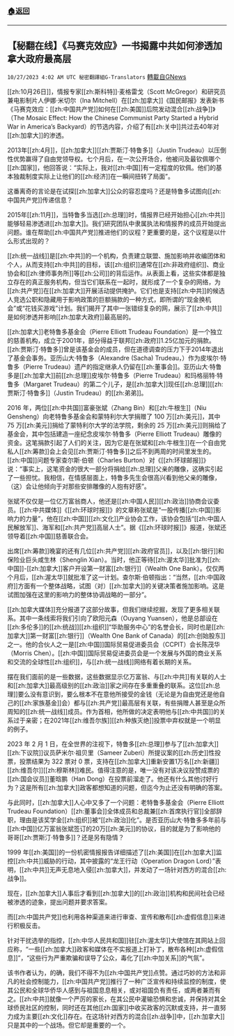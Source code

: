 ###  [:house:返回](README.md)
---


## 【秘翻在线】《马赛克效应》一书揭露中共如何渗透加拿大政府最高层
`10/27/2023 4:02 AM UTC 秘密翻譯組G-Translators` [轉載自GNews](https://gnews.org/articles/1886562)

[[zh:10月26日]]，情报专家[[zh:斯科特]]·麦格雷戈（Scott McGregor）和研究员兼电影制片人伊娜·米切尔（Ina Mitchell）在[[zh:加拿大]]《国民邮报》发表新书《马赛克效应：[[zh:中国共产党]]如何在[[zh:美国]]后院发动混合[[zh:战争]]》（The Mosaic Effect: How the Chinese Communist Party Started a Hybrid War in America’s Backyard）的节选内容，介绍了有[[zh:关中]]共过去40年对[[zh:加拿大]]的渗透。

2013年[[zh:4月]]，[[zh:加拿大]][[zh:贾斯汀·特鲁多]]（Justin Trudeau）以压倒性优势赢得了自由党领导权。七个月后，在一次公开场合，他被问及最钦佩哪个[[zh:国家]]，他回答说：“实际上，我对[[zh:中国]]有一定程度的钦佩。他们的基本独裁制度实际上让他们的[[zh:经济]]在一瞬间扭转了局面”。

这番离奇的言论是在试探[[zh:加拿大]]公众的容忍度吗？还是特鲁多试图向[[zh:中国共产党]]传递信息？

2015年[[zh:11月]]，当特鲁多当选[[zh:总理]]时，情报界已经开始担心[[zh:中共]]能够轻易渗透进[[zh:加拿大]]。我们研究团队中隶属执法和情报界的成员开始提出问题。谁在帮助[[zh:中国共产党]]推进他们的议程？更重要的是，这个议程是以什么形式出现的？

[[zh:统一战线]]是[[zh:中共]]的一个机构，负责建立联盟、施加影响并收编团体和个人，从而支持[[zh:中共]]的目标，该[[zh:组织]]通常在[[zh:非政府组织]]、商业协会和[[zh:律师事务所]]等[[zh:公司]]的背后运作。从表面上看，这些实体都是独立存在的真正服务机构，但当它们联系在一起时，就形成了一个复杂的网络，为[[zh:共产党]]在[[zh:加拿大]]开展活动提供掩护。它们也是支持[[zh:中共]]的候选人竞选公职和隐藏用于影响政策的巨额捐款的一种方式，即所谓的“现金换机会”或“花钱买游戏”计划。我们揭开了其中一张错综复杂的网，展示了[[zh:中共]]是如何渗透并影响[[zh:加拿大政府]]最高层的。

[[zh:加拿大]]老特鲁多基金会（Pierre Elliott Trudeau Foundation）是一个独立的慈善机构，成立于2001年，部分得益于联邦[[zh:政府]]1.25亿加元的捐款。[[zh:贾斯汀·特鲁多]]曾是该基金会的成员，但在道德调查的压力下于2014年退出了基金会事务。亚历山大·特鲁多（Alexandre (Sacha) Trudeau，）作为皮埃尔·特鲁多（Pierre Trudeau）遗产的指定继承人仍留在[[zh:董事会]]。亚历山大·特鲁多是[[zh:加拿大]]前[[zh:总理]]皮埃尔·特鲁多（Pierre Trudeau）和玛格丽特·特鲁多（Margaret Trudeau）的第二个儿子，是[[zh:加拿大]]现任[[zh:总理]][[zh:贾斯汀·特鲁多]]（Justin Trudeau）的[[zh:弟弟]]。

2016 年，两位[[zh:中共国]]富豪张斌（Zhang Bin）和[[zh:牛根生]]（Niu Gensheng）向老特鲁多基金会和蒙特利尔大学捐赠了 100 万[[zh:美元]]，其中75 万[[zh:美元]]捐给了蒙特利尔大学的法学院，剩余的 25 万[[zh:美元]]则捐给了基金会，其中包括建造一座纪念皮埃尔·特鲁多（Pierre Elliott Trudeau）雕像的资金。这笔捐款引起了人们的关注，因为它是在张斌和[[zh:牛根生]]在一个自由党私人[[zh:筹款]]会上会见[[zh:贾斯汀·特鲁多]]之后不到两周的时间里发生的。[[zh:中国]]问题专家查尔斯·伯顿（Charles Burton）对《[[zh:环球邮报]]》说：“事实上，这笔资金的很大一部分将捐给[[zh:总理]]父亲的雕像，这确实引起了一些担忧。我相信，在情感层面上，特鲁多先生会很高兴看到他父亲的雕像，（这）会让他倾向于对那些安排雕像的人抱有好感”。

张斌不仅仅是一位亿万富翁商人，他还是[[zh:中国人民]][[zh:政治]]协商会议委员。[[zh:中共媒体]]《[[zh:环球时报]]》的文章称张斌是“一股传播[[zh:中国]]影响力的力量”，他在[[zh:中国]][[zh:文化]]产业协会工作，该协会包括“[[zh:中国人民解放军]]、海军和[[zh:共产党]]高层人士”。据《[[zh:环球时报]]》报道，张斌还领导着[[zh:中国]]慈善联合会。

出席[[zh:筹款]]晚宴的还有几位[[zh:共产党]][[zh:政府官员]]，以及[[zh:银行]]和保险业巨头咸生林（Shenglin Xian）。当时，他正等待[[zh:渥太华]]批准为[[zh:中国]]\-[[zh:加拿大]]客户开设第一财富[[zh:银行]]（Wealth One Bank）。仅仅两个月后，[[zh:渥太华]]就批准了这一计划。查尔斯·伯顿指出：“当然，[[zh:中国政府]]方面有一个整体战略，试图（对）[[zh:加拿大]]的关键决策者施加影响。这是试图加强在这里的影响力的整体协调战略的一部分”。

[[zh:加拿大媒体]]充分报道了这部分故事，但我们继续挖掘，发现了更多相关联系。其中一条线索将我们引向了欧阳元森（Ouyang Yuansen），他是总部设在[[zh:多伦多]]的[[zh:统战]][[zh:组织]]“华助服务中心”的名誉会长，同时也是[[zh:加拿大]]第一财富[[zh:银行]]（Wealth One Bank of Canada）的[[zh:创始股东]]之一。他的合伙人之一是[[zh:中国]]国际贸易促进委员会（CCPIT）会长陈茂华（Morris Chen）。[[zh:中国]]国际贸易促进委员会是一个发展与外国的商业关系和交流的全球性[[zh:组织]]，与[[zh:统一战线]]网络有着长期的关系。

摆在我们面前的是一些数据，这些数据显示亿万富翁、与[[zh:中共]]有关联的人士和[[zh:加拿大]]最高级别的[[zh:政治]]家之间存在多重重叠的联系。这位[[zh:总理]]要么没有意识到，要么根本不在意他所接受的金钱（无论是为自由党还是他自己的[[zh:家族基金]]会）都与[[zh:共产党]]最高层有关联，有些捐赠人甚至是众所周知的[[zh:统一战线]]成员。作为首相，他所做的决定表明他与[[zh:中共国]]的关系过于亲密；在2021年[[zh:维吾尔族]][[zh:种族灭绝]]投票中弃权就是一个明显的例子。

2023 年 2 月 1 日，在全世界的注视下，特鲁多[[zh:总理]]参与了[[zh:加拿大]][[zh:下议院]]议员萨米尔·祖贝里（Sameer Zuberi）所提议案的[[zh:历史]]性投票，投票结果为 322 票对 0 票，支持在[[zh:加拿大]]重新安置1万名[[zh:新疆]][[zh:维吾尔]][[zh:穆斯林]]难民。值得注意的是，唯一没有对该决议投赞成票的[[zh:国会议员]]董晗鹏（Han Dong）在投票前溜走了。他还有什么其他讨好行为？这是所有[[zh:加拿大]]政客都想知道的问题，但迄今为止还没有明确的答案。

与此同时，[[zh:加拿大]]人心中又多了一个问题：老特鲁多基金会（Pierre Elliott Trudeau Foundation）[[zh:董事会]]全体成员和总裁兼[[zh:首席执行官]]全部辞职，理由是该奖学金[[zh:组织]]被“[[zh:政治]]化”。是否亚历山大·特鲁多多年前与[[zh:中国]]亿万富翁张斌签订的20万[[zh:美元]]的协议，目的就是为了影响他的哥哥[[zh:贾斯汀·特鲁多]]？还是另有隐情？

1999 年[[zh:美国]]的一份机密情报报告详细描述了[[zh:美国]]在[[zh:加拿大]]监控[[zh:中共]]威胁的行动，其中披露的“龙王行动（Operation Dragon Lord）”表明，[[zh:中共]]无声无息地入侵[[zh:加拿大]]，并发动了一场针对西方的混合[[zh:战争]]。

现在，[[zh:加拿大]]人事后才看到[[zh:加拿大]]的[[zh:政治]]机构和民间社会已经被渗透的迹象，提出问题并要求答案。

而[[zh:中国共产党]]也利用各种渠道来进行审查、宣传和散布[[zh:虚假信息]]来进行积极反击。

针对干扰选举的指控，[[zh:中华人民共和国]]驻[[zh:渥太华]]大使馆在其网站上回应称，“一些[[zh:加拿大]]政客和媒体在不实报道上打补丁，散布各种[[zh:虚假信息]]”，“这些行为严重欺骗和误导了公众，毒化了[[zh:中加关系]]的气氛”。

该书作者认为，的确，我们不得不为[[zh:中国共产党]]点赞。通过巧妙的方法和非凡的社会控制能力，[[zh:中国共产党]]推行了一种广泛宣传和持续监控的制度，使其公民和全球华侨华人感到与祖国息息相关，或对祖国负有责任，或两者兼而有之。[[zh:中共]]就像一个严厉的家长，在其公民中灌输恐惧和忠诚，并保持对其全球侨民社区的控制，同时还在其他[[zh:国家]]中收买政客的沉默或支持，并一直努力成为主要[[zh:文化]]存在。在这场针对西方的混合[[zh:战争]]中，[[zh:加拿大]]只是其中的一个战场。但它却是重要的一个。
